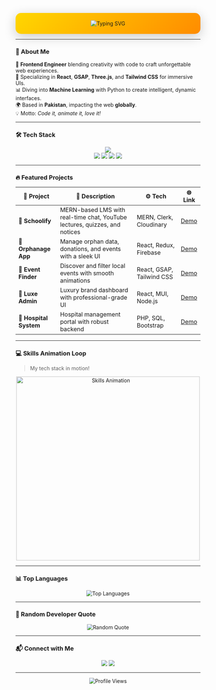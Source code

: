 <!-- Animated Intro Banner -->
<p align="center" style="background: linear-gradient(135deg, #FFD700 0%, #FF8C00 100%); padding: 20px; border-radius: 15px; box-shadow: 0 8px 32px rgba(0, 0, 0, 0.2);">
  <img src="https://readme-typing-svg.demolab.com?font=Poppins&weight=600&size=34&duration=1500&pause=800&color=000000&vCenter=true&width=650&lines=Hey%2C+I'm+%F0%9F%9A%80+Hunain+Sualeh;Creative+Frontend+Wizard;Master+of+GSAP+%26+Three.js;Building+Futuristic+Web+Magic;MERN+Stack+%7C+ML+%7C+Firebase" alt="Typing SVG" />
</p>

---

### 🧠 About Me

🚀 **Frontend Engineer** blending creativity with code to craft unforgettable web experiences.  
🎨 Specializing in **React**, **GSAP**, **Three.js**, and **Tailwind CSS** for immersive UIs.  
📊 Diving into **Machine Learning** with Python to create intelligent, dynamic interfaces.  
🌍 Based in **Pakistan**, impacting the web **globally**.  
💡 Motto: *Code it, animate it, love it!*

---

### 🛠 Tech Stack

<p align="center">
  <img src="https://skillicons.dev/icons?i=react,redux,nodejs,express,mongodb,tailwind,threejs,firebase,python,numpy,js,ts,html,css,git,github" />
  <br/>
  <img src="https://img.shields.io/badge/GSAP-Animation-88CE02?style=for-the-badge&logo=greensock&logoColor=white" />
  <img src="https://img.shields.io/badge/OOP-Principles-6B7280?style=for-the-badge&logo=codeigniter&logoColor=white" />
  <img src="https://img.shields.io/badge/Machine%20Learning-Scikit--learn-orange?style=for-the-badge&logo=scikit-learn&logoColor=white" />
  <img src="https://img.shields.io/badge/Framer%20Motion-Animations-0055FF?style=for-the-badge&logo=framer&logoColor=white" />
</p>

---

### 🔥 Featured Projects

| 🧠 Project | 💬 Description | ⚙️ Tech | 🌐 Link |
|-----------|----------------|--------|--------|
| 🏫 **Schoolify** | MERN-based LMS with real-time chat, YouTube lectures, quizzes, and notices | MERN, Clerk, Cloudinary | [Demo](#) |
| 🧒 **Orphanage App** | Manage orphan data, donations, and events with a sleek UI | React, Redux, Firebase | [Demo](#) |
| 🎉 **Event Finder** | Discover and filter local events with smooth animations | React, GSAP, Tailwind CSS | [Demo](#) |
| 💼 **Luxe Admin** | Luxury brand dashboard with professional-grade UI | React, MUI, Node.js | [Demo](#) |
| 🏥 **Hospital System** | Hospital management portal with robust backend | PHP, SQL, Bootstrap | [Demo](#) |

---

### 💻 Skills Animation Loop

> My tech stack in motion!

<p align="center">
  <img src="https://media.giphy.com/media/WFZvB7VOSNDc01W7Ey/giphy.gif" alt="Skills Animation" width="500" />
</p>

---

### 📊 Top Languages

<p align="center">
  <img src="https://github-readme-stats.vercel.app/api/top-langs/?username=Hunainsualeh&layout=compact&theme=gruvbox&hide_border=true" alt="Top Languages" />
</p>

---

### 💬 Random Developer Quote

<p align="center">
  <img src="https://quotes-github-readme.vercel.app/api?type=horizontal&theme=gruvbox" alt="Random Quote" />
</p>

---

### 📬 Connect with Me

<p align="center">
  <a href="https://linkedin.com/in/hunainsualeh"><img src="https://img.shields.io/badge/LinkedIn-0077B5?style=for-the-badge&logo=linkedin&logoColor=white" /></a>
  <a href="mailto:hunainsualeh@example.com"><img src="https://img.shields.io/badge/Email-D14836?style=for-the-badge&logo=gmail&logoColor=white" /></a>
</p>

---

<p align="center">
  <img src="https://komarev.com/ghpvc/?username=Hunainsualeh&style=flat-square&color=brightgreen" alt="Profile Views" />
</p>

